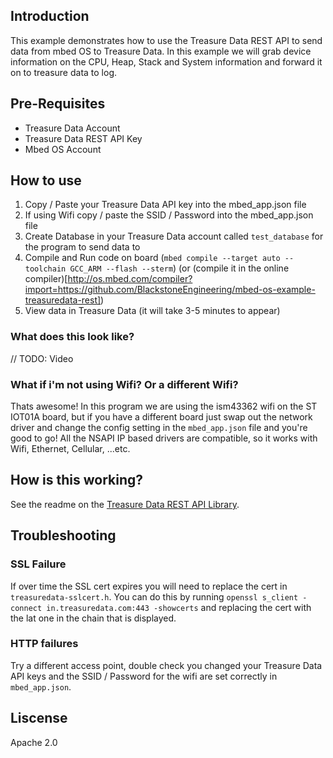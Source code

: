 ## Introduction
This example demonstrates how to use the Treasure Data REST API to send data from mbed OS to Treasure Data. In this example we will grab device information on the CPU, Heap, Stack and System information and forward it on to treasure data to log. 

## Pre-Requisites
- Treasure Data Account
- Treasure Data REST API Key
- Mbed OS Account


## How to use
1) Copy / Paste your Treasure Data API key into the mbed_app.json file
1) If using Wifi copy / paste the SSID / Password into the mbed_app.json file
1) Create Database in your Treasure Data account called `test_database` for the program to send data to
1) Compile and Run code on board (`mbed compile --target auto --toolchain GCC_ARM --flash --sterm`) (or (compile it in the online compiler)[http://os.mbed.com/compiler?import=https://github.com/BlackstoneEngineering/mbed-os-example-treasuredata-rest])
1) View data in Treasure Data (it will take 3-5 minutes to appear)

### What does this look like?
// TODO: Video


### What if i'm not using Wifi? Or a different Wifi?
Thats awesome! In this program we are using the ism43362 wifi on the ST IOT01A board, but if you have a different board just swap out the network driver and change the config setting in the `mbed_app.json` file and you're good to go! All the NSAPI IP based drivers are compatible, so it works with Wifi, Ethernet, Cellular, ...etc. 

## How is this working?
See the readme on the [Treasure Data REST API Library](https://github.com/blackstoneengineering/mbed-os-treasuredata-rest).

## Troubleshooting

### SSL Failure
If over time the SSL cert expires you will need to replace the cert in `treasuredata-sslcert.h`. You can do this by running ` openssl s_client -connect in.treasuredata.com:443 -showcerts ` and replacing the cert with the lat one in the chain that is displayed. 

### HTTP failures
Try a different access point, double check you changed your Treasure Data API keys and the SSID / Password for the wifi are set correctly in `mbed_app.json`. 

## Liscense
Apache 2.0